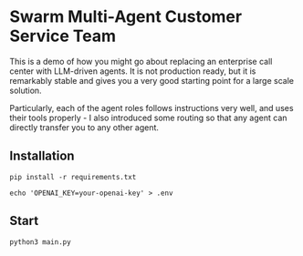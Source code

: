 # Swarm Multi-Agent Customer Service Team   

This is a demo of how you might go about replacing an enterprise call center with LLM-driven agents. It is not production ready, but it is remarkably stable and gives you a very good starting point for a large scale solution. 

Particularly, each of the agent roles follows instructions very well, and uses their tools properly - I also introduced some routing so that any agent can directly transfer you to any other agent.

## Installation

`pip install -r requirements.txt`

`echo 'OPENAI_KEY=your-openai-key' > .env`

## Start

`python3 main.py`
